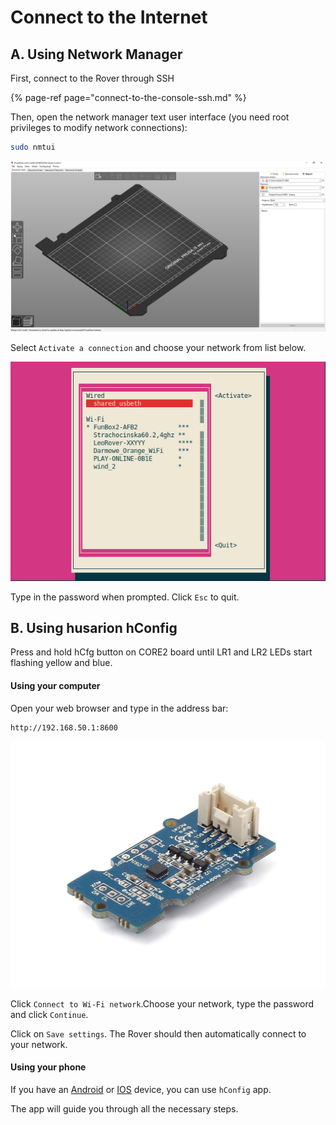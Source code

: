 # Connect to the Internet

## A. Using Network Manager

First, connect to the Rover through SSH

{% page-ref page="connect-to-the-console-ssh.md" %}

Then, open the network manager text user interface \(you need root privileges to modify network connections\):

```bash
sudo nmtui
```

![](../.gitbook/assets/image%20%2833%29.png)

Select `Activate a connection` and choose your network from list below.

![](../.gitbook/assets/image%20%281%29.png)

Type in the password when prompted. Click `Esc` to quit.

## B. Using husarion hConfig

Press and hold hCfg button on CORE2 board until LR1 and LR2 LEDs start flashing yellow and blue.

#### Using your computer

Open your web browser and type in the address bar:

```http
http://192.168.50.1:8600
```

![](../.gitbook/assets/image%20%2837%29.png)

Click `Connect to Wi-Fi network`.Choose your network, type the password and click `Continue`.

Click on `Save settings`. The Rover should then automatically connect to your network.

#### Using your phone

If you have an [Android](https://play.google.com/store/apps/details?id=com.husarion.configtool2) or [IOS](https://itunes.apple.com/pl/app/hconfig/id1283536270?l=pl&mt=8) device, you can use `hConfig` app. 

The app will guide you through all the necessary steps.

